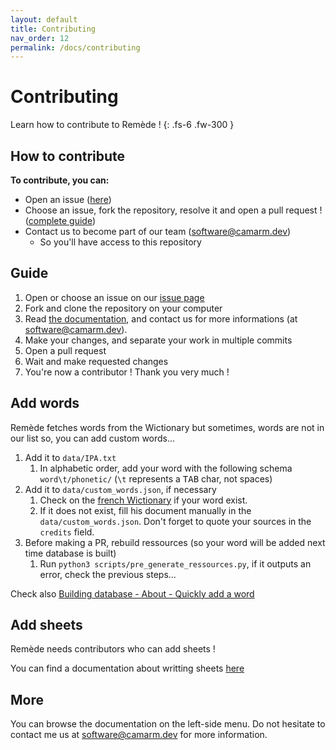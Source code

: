 ```yaml
---
layout: default
title: Contributing
nav_order: 12
permalink: /docs/contributing
---
```


# Contributing
Learn how to contribute to Remède !
{: .fs-6 .fw-300 }

## How to contribute
**To contribute, you can:**
- Open an issue ([here](https://github.com/camarm-dev/remede/issues/new/choose))
- Choose an issue, fork the repository, resolve it and open a pull request ! ([complete guide](#guide))
- Contact us to become part of our team (software@camarm.dev)
    - So you'll have access to this repository

## Guide
1. Open or choose an issue on our [issue page](https://github.com/camarm-dev/remede/issues)
2. Fork and clone the repository on your computer
3. Read [the documentation](https://docs.remede.camarm.fr), and contact us for more informations (at software@camarm.dev).
4. Make your changes, and separate your work in multiple commits
5. Open a pull request
6. Wait and make requested changes
7. You're now a contributor ! Thank you very much !

## Add words

Remède fetches words from the Wictionary but sometimes, words are not in our list so, you can add custom words...

1. Add it to `data/IPA.txt`
   1.  In alphabetic order, add your word with the following schema `word\t/phonetic/` (`\t` represents a <kbd>TAB</kbd> char, not spaces)
2. Add it to `data/custom_words.json`, if necessary
   1. Check on the [french Wictionary](https://fr.wiktionary.org) if your word exist.
   2. If it does not exist, fill his document manually in the `data/custom_words.json`. Don't forget to quote your sources in the `credits` field.
3. Before making a PR, rebuild ressources (so your word will be added next time database is built)
   1. Run `python3 scripts/pre_generate_ressources.py`, if it outputs an error, check the previous steps...

Check also [Building database - About - Quickly add a word](https://docs.remede.camarm.fr/docs/database/build/about#quickly-add-a-word)

## Add sheets

Remède needs contributors who can add sheets !

You can find a documentation about writting sheets [here](https://docs.remede.camarm.fr/docs/sheets)

## More

You can browse the documentation on the left-side menu.
Do not hesitate to contact me us at [software@camarm.dev](mailto:software@camarm.dev) for more information.
